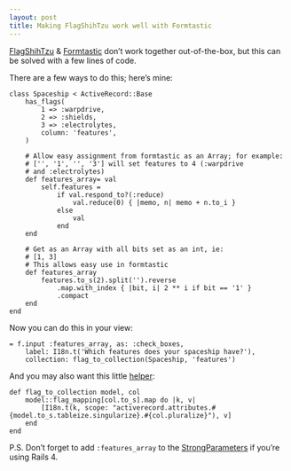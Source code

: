 ```yaml
---
layout: post
title: Making FlagShihTzu work well with Formtastic
---
```


[FlagShihTzu][flag] & [Formtastic][formtastic] don’t work together
out-of-the-box, but this can be solved with a few lines of code.

There are a few ways to do this; here’s mine:

	class Spaceship < ActiveRecord::Base
		has_flags(
			1 => :warpdrive,
			2 => :shields,
			3 => :electrolytes,
			column: 'features',
		)

		# Allow easy assignment from formtastic as an Array; for example:
		# ['', '1', '', '3'] will set features to 4 (:warpdrive
		# and :electrolytes)
		def features_array= val
			self.features =
				if val.respond_to?(:reduce)
					val.reduce(0) { |memo, n| memo + n.to_i }
				else
					val
				end
		end

		# Get as an Array with all bits set as an int, ie:
		# [1, 3]
		# This allows easy use in formtastic
		def features_array
			features.to_s(2).split('').reverse
				.map.with_index { |bit, i| 2 ** i if bit == '1' }
				.compact
		end
	end

Now you can do this in your view:

	= f.input :features_array, as: :check_boxes,
		label: I18n.t('Which features does your spaceship have?'),
		collection: flag_to_collection(Spaceship, 'features')

And you may also want this little [helper][helpers]:

	def flag_to_collection model, col
		model::flag_mapping[col.to_s].map do |k, v|
			[I18n.t(k, scope: "activerecord.attributes.#{model.to_s.tableize.singularize}.#{col.pluralize}"), v]
		end
	end

P.S. Don’t forget to add `:features_array` to the
[StrongParameters][strong_params] if you’re using Rails 4.

[flag]: https://github.com/pboling/flag_shih_tzu
[formtastic]: https://github.com/justinfrench/formtastic
[strong_params]: http://api.rubyonrails.org/classes/ActionController/StrongParameters.html
[helpers]: http://api.rubyonrails.org/classes/ActionController/Helpers.html
